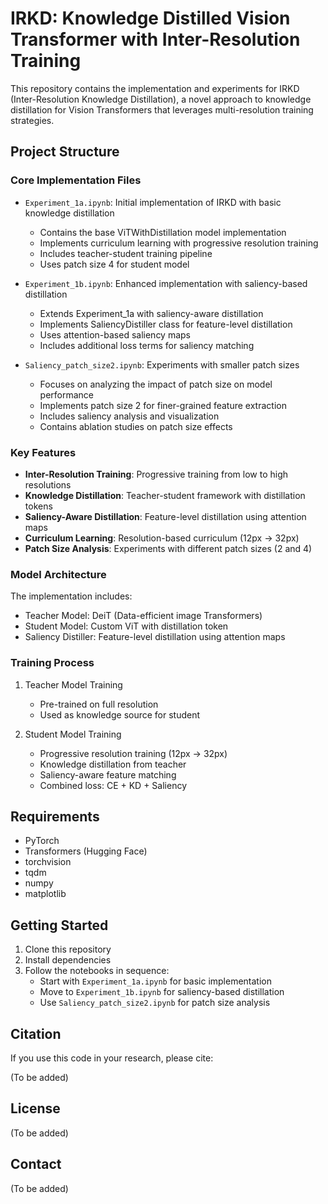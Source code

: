 # IRKD: Knowledge Distilled Vision Transformer with Inter-Resolution Training

This repository contains the implementation and experiments for IRKD (Inter-Resolution Knowledge Distillation), a novel approach to knowledge distillation for Vision Transformers that leverages multi-resolution training strategies.

## Project Structure

### Core Implementation Files

- `Experiment_1a.ipynb`: Initial implementation of IRKD with basic knowledge distillation
  - Contains the base ViTWithDistillation model implementation
  - Implements curriculum learning with progressive resolution training
  - Includes teacher-student training pipeline
  - Uses patch size 4 for student model

- `Experiment_1b.ipynb`: Enhanced implementation with saliency-based distillation
  - Extends Experiment_1a with saliency-aware distillation
  - Implements SaliencyDistiller class for feature-level distillation
  - Uses attention-based saliency maps
  - Includes additional loss terms for saliency matching

- `Saliency_patch_size2.ipynb`: Experiments with smaller patch sizes
  - Focuses on analyzing the impact of patch size on model performance
  - Implements patch size 2 for finer-grained feature extraction
  - Includes saliency analysis and visualization
  - Contains ablation studies on patch size effects

### Key Features

- **Inter-Resolution Training**: Progressive training from low to high resolutions
- **Knowledge Distillation**: Teacher-student framework with distillation tokens
- **Saliency-Aware Distillation**: Feature-level distillation using attention maps
- **Curriculum Learning**: Resolution-based curriculum (12px → 32px)
- **Patch Size Analysis**: Experiments with different patch sizes (2 and 4)

### Model Architecture

The implementation includes:
- Teacher Model: DeiT (Data-efficient image Transformers)
- Student Model: Custom ViT with distillation token
- Saliency Distiller: Feature-level distillation using attention maps

### Training Process

1. Teacher Model Training
   - Pre-trained on full resolution
   - Used as knowledge source for student

2. Student Model Training
   - Progressive resolution training (12px → 32px)
   - Knowledge distillation from teacher
   - Saliency-aware feature matching
   - Combined loss: CE + KD + Saliency

## Requirements

- PyTorch
- Transformers (Hugging Face)
- torchvision
- tqdm
- numpy
- matplotlib

## Getting Started

1. Clone this repository
2. Install dependencies
3. Follow the notebooks in sequence:
   - Start with `Experiment_1a.ipynb` for basic implementation
   - Move to `Experiment_1b.ipynb` for saliency-based distillation
   - Use `Saliency_patch_size2.ipynb` for patch size analysis

## Citation

If you use this code in your research, please cite:

(To be added)

## License

(To be added)

## Contact

(To be added)
